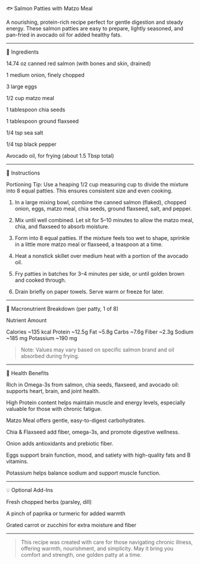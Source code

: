 🐟 Salmon Patties with Matzo Meal

A nourishing, protein-rich recipe perfect for gentle digestion and steady energy. These salmon patties are easy to prepare, lightly seasoned, and pan-fried in avocado oil for added healthy fats.


---

📝 Ingredients

14.74 oz canned red salmon (with bones and skin, drained)

1 medium onion, finely chopped

3 large eggs

1/2 cup matzo meal

1 tablespoon chia seeds

1 tablespoon ground flaxseed

1/4 tsp sea salt

1/4 tsp black pepper

Avocado oil, for frying (about 1.5 Tbsp total)



---

🍳 Instructions

Portioning Tip: Use a heaping 1/2 cup measuring cup to divide the mixture into 8 equal patties. This ensures consistent size and even cooking.

1. In a large mixing bowl, combine the canned salmon (flaked), chopped onion, eggs, matzo meal, chia seeds, ground flaxseed, salt, and pepper.


2. Mix until well combined. Let sit for 5–10 minutes to allow the matzo meal, chia, and flaxseed to absorb moisture.


3. Form into 8 equal patties. If the mixture feels too wet to shape, sprinkle in a little more matzo meal or flaxseed, a teaspoon at a time.


4. Heat a nonstick skillet over medium heat with a portion of the avocado oil.


5. Fry patties in batches for 3–4 minutes per side, or until golden brown and cooked through.


6. Drain briefly on paper towels. Serve warm or freeze for later.




---

🔬 Macronutrient Breakdown (per patty, 1 of 8)

Nutrient	Amount

Calories	~135 kcal
Protein	~12.5g
Fat	~5.8g
Carbs	~7.6g
Fiber	~2.3g
Sodium	~185 mg
Potassium	~190 mg


> Note: Values may vary based on specific salmon brand and oil absorbed during frying.




---

🌿 Health Benefits

Rich in Omega-3s from salmon, chia seeds, flaxseed, and avocado oil: supports heart, brain, and joint health.

High Protein content helps maintain muscle and energy levels, especially valuable for those with chronic fatigue.

Matzo Meal offers gentle, easy-to-digest carbohydrates.

Chia & Flaxseed add fiber, omega-3s, and promote digestive wellness.

Onion adds antioxidants and prebiotic fiber.

Eggs support brain function, mood, and satiety with high-quality fats and B vitamins.

Potassium helps balance sodium and support muscle function.



---

💡 Optional Add-Ins

Fresh chopped herbs (parsley, dill)

A pinch of paprika or turmeric for added warmth

Grated carrot or zucchini for extra moisture and fiber



---

> This recipe was created with care for those navigating chronic illness, offering warmth, nourishment, and simplicity. May it bring you comfort and strength, one golden patty at a time.



